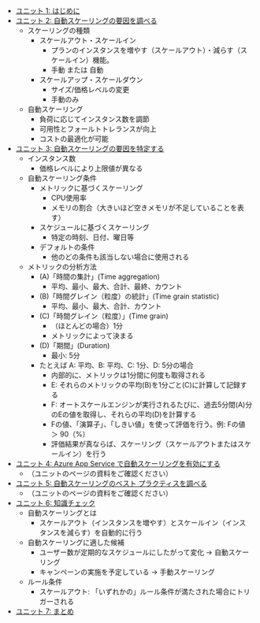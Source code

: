 - [ユニット 1: はじめに](https://docs.microsoft.com/ja-jp/learn/modules/scale-apps-app-service/1-introduction)
- [ユニット 2: 自動スケーリングの要因を調べる](https://docs.microsoft.com/ja-jp/learn/modules/scale-apps-app-service/2-autoscale-factors)
  - スケーリングの種類
    - スケールアウト・スケールイン
      - プランのインスタンスを増やす（スケールアウト）・減らす（スケールイン）機能。
      - 手動 または 自動
    - スケールアップ・スケールダウン
      - サイズ/価格レベルの変更
      - 手動のみ
  - 自動スケーリング
    - 負荷に応じてインスタンス数を調節
    - 可用性とフォールトトレランスが向上
    - コストの最適化が可能
- [ユニット 3: 自動スケーリングの要因を特定する](https://docs.microsoft.com/ja-jp/learn/modules/scale-apps-app-service/3-app-service-autoscale-conditions-rules)
  - インスタンス数
    - 価格レベルにより上限値が異なる
  - 自動スケーリング条件
    - メトリックに基づくスケーリング
      - CPU使用率
      - メモリの割合（大きいほど空きメモリが不足していることを表す）
    - スケジュールに基づくスケーリング
      - 特定の時刻、日付、曜日等
    - デフォルトの条件
      - 他のどの条件も該当しない場合に使用される
  - メトリックの分析方法
    - (A)「時間の集計」(Time aggregation)
      - 平均、最小、最大、合計、最終、カウント
    - (B)「時間グレイン（粒度）の統計」(Time grain statistic)
      - 平均、最小、最大、合計、カウント
    - (C)「時間グレイン（粒度）」(Time grain)
      - （ほとんどの場合）1分
      - メトリックによって決まる
    - (D)「期間」(Duration)
      - 最小: 5分
    - たとえば A: 平均、B: 平均、C: 1分、D: 5分の場合
      - 内部的に、メトリックは1分間に何度も取得される
      - E: それらのメトリックの平均(B)を1分ごと(C)に計算して記録する
      - F: オートスケールエンジンが実行されるたびに、過去5分間(A)分のEの値を取得し、それらの平均(D)を計算する
      - Fの値、「演算子」、「しきい値」を使って評価を行う。例: Fの値 ＞ 90（%）
      - 評価結果が真ならば、スケーリング（スケールアウトまたはスケールイン）を行う
- [ユニット 4: Azure App Service で自動スケーリングを有効にする](https://docs.microsoft.com/ja-jp/learn/modules/scale-apps-app-service/4-autoscale-app-service)
  - （ユニットのページの資料をご確認ください）
- [ユニット 5: 自動スケーリングのベスト プラクティスを調べる](https://docs.microsoft.com/ja-jp/learn/modules/scale-apps-app-service/5-autoscale-best-practices)
  - （ユニットのページの資料をご確認ください）
- [ユニット 6: 知識チェック](https://docs.microsoft.com/ja-jp/learn/modules/scale-apps-app-service/6-knowledge-check)
  - 自動スケーリングとは
    - スケールアウト（インスタンスを増やす）とスケールイン（インスタンスを減らす）を自動的に行う
  - 自動スケーリングに適した候補
    - ユーザー数が定期的なスケジュールにしたがって変化 → 自動スケーリング
    - キャンペーンの実施を予定している → 手動スケーリング
  - ルール条件
    - スケールアウト: 「いずれかの」ルール条件が満たされた場合にトリガーされる
- [ユニット 7: まとめ](https://docs.microsoft.com/ja-jp/learn/modules/scale-apps-app-service/7-summary)